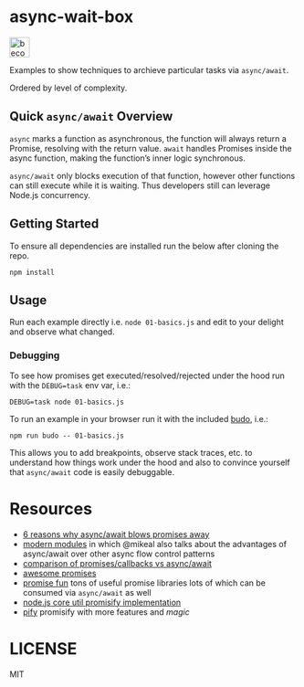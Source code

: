 # async-wait-box

<a href="https://www.patreon.com/bePatron?u=8663953"><img alt="become a patron" src="https://c5.patreon.com/external/logo/become_a_patron_button.png" height="35px"></a>

Examples to show techniques to archieve particular tasks via `async/await`.

Ordered by level of complexity.

## Quick `async/await` Overview

`async` marks a function as asynchronous, the function will always return a Promise, resolving
with the return value. `await` handles Promises inside the async function, making the
function’s inner logic synchronous.

`async/await` only blocks execution of that function, however other functions can still execute
while it is waiting. Thus developers still can leverage Node.js concurrency.

## Getting Started

To ensure all dependencies are installed run the below after cloning the repo.

```
npm install
```

## Usage

Run each example directly i.e. `node 01-basics.js` and edit to your delight and observe what
changed.

### Debugging

To see how promises get executed/resolved/rejected under the hood run with the `DEBUG=task` env
var, i.e.:

```
DEBUG=task node 01-basics.js
```

To run an example in your browser run it with the included [budo](https://github.com/mattdesl/budo),
i.e.:

```
npm run budo -- 01-basics.js
```

This allows you to add breakpoints, observe stack traces, etc. to understand how things work
under the hood and also to convince yourself that `async/await` code is easily debuggable.

# Resources

- [6 reasons why async/await blows promises away](https://hackernoon.com/6-reasons-why-javascripts-async-await-blows-promises-away-tutorial-c7ec10518dd9)
- [modern modules](https://medium.com/@mikeal/modern-modules-d99b6867b8f1) in which @mikeal
  also talks about the advantages of async/await over other async flow control patterns
- [comparison of promises/callbacks vs async/await](https://blog.patricktriest.com/what-is-async-await-why-should-you-care/)
- [awesome promises](https://github.com/wbinnssmith/awesome-promises)
- [promise fun](https://github.com/sindresorhus/promise-fun) tons of useful promise libraries
  lots of which can be consumed via `async/await` as well
- [node.js core util promisify
  implementation](https://github.com/nodejs/node/blob/f25104e1364cf7c56ae4a09a86b64a87de326ec3/lib/internal/util.js#L268)
- [pify](https://github.com/sindresorhus/pify) promisify with more features and _magic_

# LICENSE

MIT
